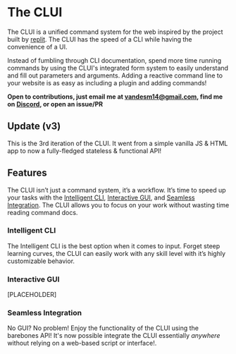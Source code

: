# The CLUI
<!-- ## Build: [Pre-Alpha](CHANGELOG.md) -->

<!-- ![](clui-cover.png) -->

<!-- ### [Demo](https://vandesm14.github.io/clui/) -->

The CLUI is a unified command system for the web inspired by the project built by [replit](https://docs.replit.com/misc/clui). The CLUI has the speed of a CLI while having the convenience of a UI.

Instead of fumbling through CLI documentation, spend more time running commands by using the CLUI's integrated form system to easily understand and fill out parameters and arguments. Adding a reactive command line to your website is as easy as including a plugin and adding commands!

**Open to contributions, just email me at vandesm14@gmail.com, find me on [Discord](https://respdev.com/discord), or open an issue/PR**

## Update (v3)

This is the 3rd iteration of the CLUI. It went from a simple vanilla JS & HTML app to now a fully-fledged stateless & functional API!

## Features

The CLUI isn’t just a command system, it’s a workflow. It’s time to speed up your tasks with the [Intelligent CLI](#intelligent-cli), [Interactive GUI](#interactive-gui), and [Seamless Integration](#seamless-integration). The CLUI allows you to focus on your work without wasting time reading command docs.

### Intelligent CLI

The Intelligent CLI is the best option when it comes to input. Forget steep learning curves, the CLUI can easily work with any skill level with it’s highly customizable behavior.

### Interactive GUI

[PLACEHOLDER]

### Seamless Integration

No GUI? No problem! Enjoy the functionality of the CLUI using the barebones API! It's now possible integrate the CLUI essentially *anywhere* without relying on a web-based script or interface!.